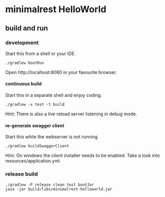 # minimalrest HelloWorld

## build and run
    
### development
Start this from a shell or your IDE.

    ./gradlew bootRun

Open http://localhost:8080 in your favourite browser.

#### continuous build
Start this in a separate shell and enjoy coding.

    ./gradlew -x test -t build
    
Hint: There is also a live reload server listening in debug mode. 

#### re-generate swagger client
Start this while the webserver is not running

    ./gradlew buildSwaggerClient 

Hint: On windows the client installer needs to be enabled. Take a look into resources/application.yml.

### release build

    ./gradlew -P release clean test bootJar
    java -jar build/libs/minimalrest-helloworld.jar
    
